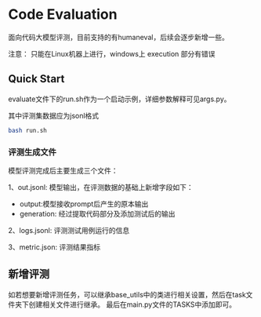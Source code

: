 # Code Evaluation

面向代码大模型评测，目前支持的有humaneval，后续会逐步新增一些。

注意：
只能在Linux机器上进行，windows上 execution 部分有错误


## Quick Start

evaluate文件下的run.sh作为一个启动示例，详细参数解释可见args.py。

其中评测集数据应为jsonl格式
```bash
bash run.sh
```

### 评测生成文件

模型评测完成后主要生成三个文件：

1、out.jsonl: 模型输出，在评测数据的基础上新增字段如下：
- output:模型接收prompt后产生的原本输出
- generation: 经过提取代码部分及添加测试后的输出

2、logs.jsonl: 评测测试用例运行的信息

3、metric.json:  评测结果指标

## 新增评测
如若想要新增评测任务，可以继承base_utils中的类进行相关设置，然后在task文件夹下创建相关文件进行继承。
最后在main.py文件的TASKS中添加即可。